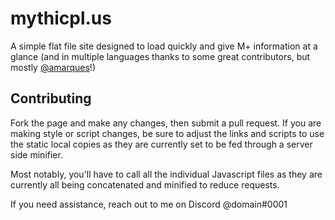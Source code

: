 # mythicpl.us
A simple flat file site designed to load quickly and give M+ information at a glance (and in multiple languages thanks to some great contributors, but mostly [@amarques](https://github.com/amarques)!) 

## Contributing
Fork the page and make any changes, then submit a pull request.
If you are making style or script changes, be sure to adjust the links and scripts to use the static local copies as they are currently set to be fed through a server side minifier.  

Most notably, you'll have to call all the individual Javascript files as they are currently all being concatenated and minified to reduce requests.  

If you need assistance, reach out to me on Discord @domain#0001
